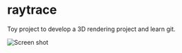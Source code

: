 raytrace
========

Toy project to develop a 3D rendering project and learn git.

![Screen shot](https://github.com/mearns/raytrace/wiki/res/screenshot.png?raw=true "Screen Shot")
